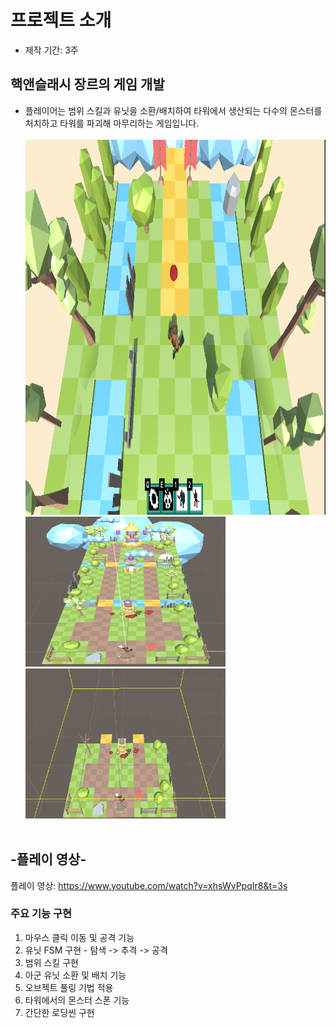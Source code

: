 # 프로젝트 소개
- 제작 기간: 3주
## 핵앤슬래시 장르의 게임 개발
- 플레이어는 범위 스킬과 유닛을 소환/배치하여 타워에서 생산되는 다수의 몬스터를 처치하고 타워를 파괴해 마무리하는 게임입니다.</br></br>
<img src="./Image/메인.PNG" width="800px" height="600px"></img></br>
<img src="./Image/오컬루전 컬링 전.PNG" width="320px" height="240px"></img>
<img src="./Image/오컬루전 컬링 후.PNG" width="320px" height="240px"></img></br></br>

## -플레이 영상-
플레이 영상: <https://www.youtube.com/watch?v=xhsWvPpqIr8&t=3s>

### 주요 기능 구현
1. 마우스 클릭 이동 및 공격 기능
2. 유닛 FSM 구현 - 탐색 -> 추격 -> 공격
3. 범위 스킬 구현
4. 아군 유닛 소환 및 배치 기능
5. 오브젝트 풀링 기법 적용
6. 타워에서의 몬스터 스폰 기능
7. 간단한 로딩씬 구현